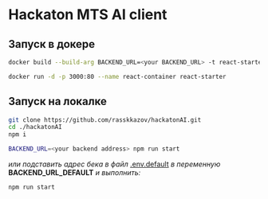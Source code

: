 # Hackaton MTS AI client

## Запуск в докере

```bash
docker build --build-arg BACKEND_URL=<your BACKEND_URL> -t react-starter .
```

```bash
docker run -d -p 3000:80 --name react-container react-starter
```

## Запуск на локалке

```bash
git clone https://github.com/rasskkazov/hackatonAI.git
cd ./hackatonAI
npm i
```

```bash
BACKEND_URL=<your backend address> npm run start
```

_или подставить адрес бека в файл_ [.env.default](./.env.default) _в переменную_ **BACKEND_URL_DEFAULT** _и выполнить:_

```bash
npm run start
```
